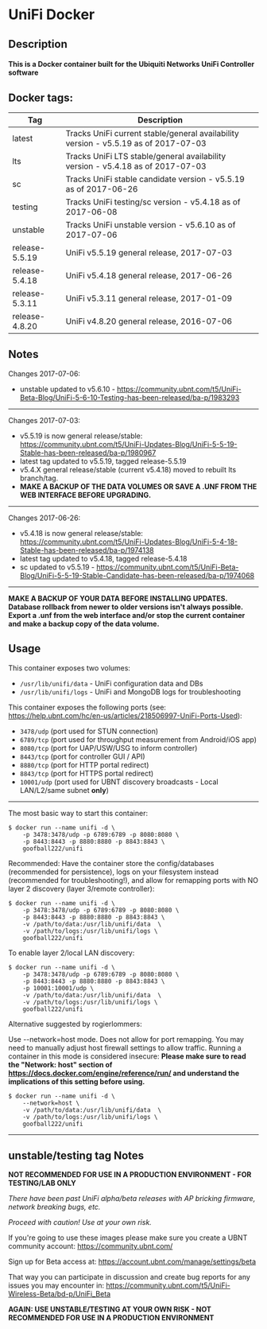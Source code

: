 # UniFi Docker

## Description

#### This is a Docker container built for the Ubiquiti Networks UniFi Controller software

## Docker tags:
| Tag | Description |
| --- | --- |
| latest | Tracks UniFi current stable/general availability version - v5.5.19 as of 2017-07-03 |
| lts | Tracks UniFi LTS stable/general availability version - v5.4.18 as of 2017-07-03 |
| sc | Tracks UniFi stable candidate version - v5.5.19 as of 2017-06-26 |
| testing | Tracks UniFi testing/sc version - v5.4.18 as of 2017-06-08 |
| unstable | Tracks UniFi unstable version - v5.6.10 as of 2017-07-06 |
| release-5.5.19 | UniFi v5.5.19 general release, 2017-07-03 |
| release-5.4.18 | UniFi v5.4.18 general release, 2017-06-26 |
| release-5.3.11 | UniFi v5.3.11 general release, 2017-01-09 |
| release-4.8.20 | UniFi v4.8.20 general release, 2016-07-06 |

## Notes

Changes 2017-07-06:
* unstable updated to v5.6.10 - https://community.ubnt.com/t5/UniFi-Beta-Blog/UniFi-5-6-10-Testing-has-been-released/ba-p/1983293

---

Changes 2017-07-03:
* v5.5.19 is now general release/stable: https://community.ubnt.com/t5/UniFi-Updates-Blog/UniFi-5-5-19-Stable-has-been-released/ba-p/1980967
* latest tag updated to v5.5.19, tagged release-5.5.19
* v5.4.X general release/stable (current v5.4.18) moved to rebuilt lts branch/tag. 
* **MAKE A BACKUP OF THE DATA VOLUMES OR SAVE A .UNF FROM THE WEB INTERFACE BEFORE UPGRADING.**

---

Changes 2017-06-26:
* v5.4.18 is now general release/stable: https://community.ubnt.com/t5/UniFi-Updates-Blog/UniFi-5-4-18-Stable-has-been-released/ba-p/1974138
* latest tag updated to v5.4.18, tagged release-5.4.18
* sc updated to v5.5.19 - https://community.ubnt.com/t5/UniFi-Beta-Blog/UniFi-5-5-19-Stable-Candidate-has-been-released/ba-p/1974068

---

**MAKE A BACKUP OF YOUR DATA BEFORE INSTALLING UPDATES.**
**Database rollback from newer to older versions isn't always possible.**
**Export a .unf from the web interface and/or stop the current container and make a backup copy of the data volume.**


## Usage

This container exposes two volumes:
* `/usr/lib/unifi/data` - UniFi configuration data and DBs
* `/usr/lib/unifi/logs` - UniFi and MongoDB logs for troubleshooting

This container exposes the following ports (see: https://help.ubnt.com/hc/en-us/articles/218506997-UniFi-Ports-Used):
* `3478/udp` (port used for STUN connection)
* `6789/tcp` (port used for throughput measurement from Android/iOS app)
* `8080/tcp` (port for UAP/USW/USG to inform controller)
* `8443/tcp` (port for controller GUI / API)
* `8880/tcp` (port for HTTP portal redirect)
* `8843/tcp` (port for HTTPS portal redirect)
* `10001/udp` (port used for UBNT discovery broadcasts - Local LAN/L2/same subnet **only**)

---

The most basic way to start this container:

```
$ docker run --name unifi -d \
	-p 3478:3478/udp -p 6789:6789 -p 8080:8080 \
	-p 8443:8443 -p 8880:8880 -p 8843:8843 \
	goofball222/unifi
```


Recommended:
Have the container store the config/databases (recommended for persistence), logs on your filesystem instead (recommended for troubleshooting!), and allow for remapping ports with NO layer 2 discovery (layer 3/remote controller):

```
$ docker run --name unifi -d \
	-p 3478:3478/udp -p 6789:6789 -p 8080:8080 \
	-p 8443:8443 -p 8880:8880 -p 8843:8843 \
	-v /path/to/data:/usr/lib/unifi/data  \
	-v /path/to/logs:/usr/lib/unifi/logs \
	goofball222/unifi
```


To enable layer 2/local LAN discovery:

```
$ docker run --name unifi -d \
	-p 3478:3478/udp -p 6789:6789 -p 8080:8080 \
	-p 8443:8443 -p 8880:8880 -p 8843:8843 \
	-p 10001:10001/udp \
	-v /path/to/data:/usr/lib/unifi/data  \
	-v /path/to/logs:/usr/lib/unifi/logs \
	goofball222/unifi
```


Alternative suggested by rogierlommers: 

Use --network=host mode. Does not allow for port remapping. You may need to manually adjust host firewall settings to allow traffic. Running a container in this mode is considered insecure:
**Please make sure to read the "Network: host" section of https://docs.docker.com/engine/reference/run/ and understand the implications of this setting before using.**

```
$ docker run --name unifi -d \
	--network=host \
	-v /path/to/data:/usr/lib/unifi/data  \
	-v /path/to/logs:/usr/lib/unifi/logs \
	goofball222/unifi
```


---

## unstable/testing tag Notes

**NOT RECOMMENDED FOR USE IN A PRODUCTION ENVIRONMENT - FOR TESTING/LAB ONLY**

_There have been past UniFi alpha/beta releases with AP bricking firmware, network breaking bugs, etc._

_Proceed with caution! Use at your own risk._

If you're going to use these images please make sure you create a UBNT community account:
https://community.ubnt.com/

Sign up for Beta access at:
https://account.ubnt.com/manage/settings/beta

That way you can participate in discussion and create bug reports for any issues you may encounter in:
https://community.ubnt.com/t5/UniFi-Wireless-Beta/bd-p/UniFi_Beta

**AGAIN: USE UNSTABLE/TESTING AT YOUR OWN RISK - NOT RECOMMENDED FOR USE IN A PRODUCTION ENVIRONMENT**

[//]: # (Licensed under the Apache 2.0 license)
[//]: # (Copyright 2016 The Goofball - goofball222@gmail.com)
